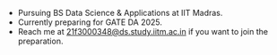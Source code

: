 - Pursuing BS Data Science & Applications at IIT Madras.
- Currently preparing for GATE DA 2025.
- Reach me at 21f3000348@ds.study.iitm.ac.in if you want to join the preparation.
